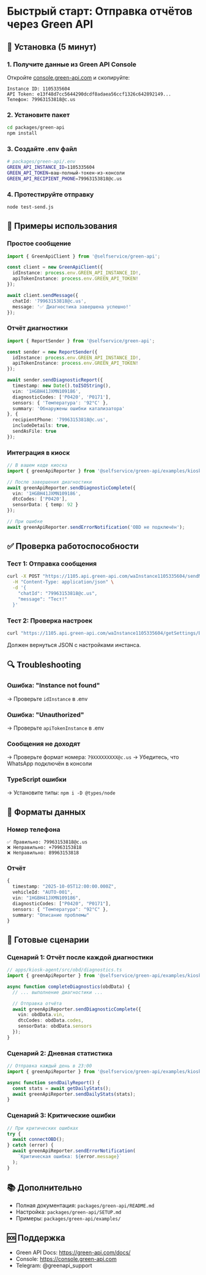# Быстрый старт: Отправка отчётов через Green API

## 🚀 Установка (5 минут)

### 1. Получите данные из Green API Console

Откройте [console.green-api.com](https://console.green-api.com) и скопируйте:

```
Instance ID: 1105335604
API Token: e13f48d7cc5644290dcdf8adaea56ccf1326c642892149...
Телефон: 79963153818@c.us
```

### 2. Установите пакет

```bash
cd packages/green-api
npm install
```

### 3. Создайте .env файл

```bash
# packages/green-api/.env
GREEN_API_INSTANCE_ID=1105335604
GREEN_API_TOKEN=ваш-полный-токен-из-консоли
GREEN_API_RECIPIENT_PHONE=79963153818@c.us
```

### 4. Протестируйте отправку

```bash
node test-send.js
```

## 📨 Примеры использования

### Простое сообщение

```typescript
import { GreenApiClient } from '@selfservice/green-api';

const client = new GreenApiClient({
  idInstance: process.env.GREEN_API_INSTANCE_ID!,
  apiTokenInstance: process.env.GREEN_API_TOKEN!
});

await client.sendMessage({
  chatId: '79963153818@c.us',
  message: '✅ Диагностика завершена успешно!'
});
```

### Отчёт диагностики

```typescript
import { ReportSender } from '@selfservice/green-api';

const sender = new ReportSender({
  idInstance: process.env.GREEN_API_INSTANCE_ID!,
  apiTokenInstance: process.env.GREEN_API_TOKEN!
});

await sender.sendDiagnosticReport({
  timestamp: new Date().toISOString(),
  vin: '1HGBH41JXMN109186',
  diagnosticCodes: ['P0420', 'P0171'],
  sensors: { 'Температура': '92°C' },
  summary: 'Обнаружены ошибки катализатора'
}, {
  recipientPhone: '79963153818@c.us',
  includeDetails: true,
  sendAsFile: true
});
```

### Интеграция в киоск

```typescript
// В вашем коде киоска
import { greenApiReporter } from '@selfservice/green-api/examples/kiosk-integration';

// После завершения диагностики
await greenApiReporter.sendDiagnosticComplete({
  vin: '1HGBH41JXMN109186',
  dtcCodes: ['P0420'],
  sensorData: { temp: 92 }
});

// При ошибке
await greenApiReporter.sendErrorNotification('OBD не подключён');
```

## ✅ Проверка работоспособности

### Тест 1: Отправка сообщения

```bash
curl -X POST "https://1105.api.green-api.com/waInstance1105335604/sendMessage/ВАШ_ТОКЕН" \
  -H "Content-Type: application/json" \
  -d '{
    "chatId": "79963153818@c.us",
    "message": "Тест!"
  }'
```

### Тест 2: Проверка настроек

```bash
curl "https://1105.api.green-api.com/waInstance1105335604/getSettings/ВАШ_ТОКЕН"
```

Должен вернуться JSON с настройками инстанса.

## 🔍 Troubleshooting

### Ошибка: "Instance not found"
→ Проверьте `idInstance` в .env

### Ошибка: "Unauthorized"
→ Проверьте `apiTokenInstance` в .env

### Сообщения не доходят
→ Проверьте формат номера: `79XXXXXXXXX@c.us`
→ Убедитесь, что WhatsApp подключён в консоли

### TypeScript ошибки
→ Установите типы: `npm i -D @types/node`

## 📱 Форматы данных

### Номер телефона
```
✅ Правильно: 79963153818@c.us
❌ Неправильно: +79963153818
❌ Неправильно: 89963153818
```

### Отчёт
```typescript
{
  timestamp: "2025-10-05T12:00:00.000Z",
  vehicleId: "AUTO-001",
  vin: "1HGBH41JXMN109186",
  diagnosticCodes: ["P0420", "P0171"],
  sensors: { "Температура": "92°C" },
  summary: "Описание проблемы"
}
```

## 🎯 Готовые сценарии

### Сценарий 1: Отчёт после каждой диагностики

```typescript
// apps/kiosk-agent/src/obd/diagnostics.ts
import { greenApiReporter } from '@selfservice/green-api/examples/kiosk-integration';

async function completeDiagnostics(obdData) {
  // ... выполнение диагностики ...

  // Отправка отчёта
  await greenApiReporter.sendDiagnosticComplete({
    vin: obdData.vin,
    dtcCodes: obdData.codes,
    sensorData: obdData.sensors
  });
}
```

### Сценарий 2: Дневная статистика

```typescript
// Отправка каждый день в 23:00
import { greenApiReporter } from '@selfservice/green-api/examples/kiosk-integration';

async function sendDailyReport() {
  const stats = await getDailyStats();
  await greenApiReporter.sendDailyStats(stats);
}
```

### Сценарий 3: Критические ошибки

```typescript
// При критических ошибках
try {
  await connectOBD();
} catch (error) {
  await greenApiReporter.sendErrorNotification(
    `Критическая ошибка: ${error.message}`
  );
}
```

## 📚 Дополнительно

- Полная документация: `packages/green-api/README.md`
- Настройка: `packages/green-api/SETUP.md`
- Примеры: `packages/green-api/examples/`

## 🆘 Поддержка

- Green API Docs: https://green-api.com/docs/
- Console: https://console.green-api.com
- Telegram: @greenapi_support
